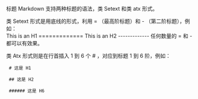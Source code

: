 标题 
Markdown 支持两种标题的语法，类 Setext 和类 atx 形式。      
   
类 Setext 形式是用底线的形式，利用 = （最高阶标题）和 - （第二阶标题），例如：    
    This is an H1
    =============
    This is an H2
    -------------
任何数量的 = 和 - 都可以有效果。   
   
类 Atx 形式则是在行首插入 1 到 6 个 # ，对应到标题 1 到 6 阶，例如：   

     # 这是 H1
     
     ## 这是 H2
     
     ###### 这是 H6
